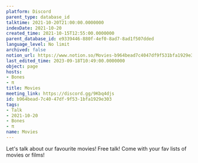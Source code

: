 ```yaml
---
platform: Discord
parent_type: database_id
talktime: 2021-10-20T21:00:00.0000000
indexDate: 2021-10-20
created_time: 2021-10-15T12:55:00.0000000
parent_database_id: e9339446-880f-4ef0-8ad7-8ad1f507dded
language_level: No limit
archived: false
notion_url: https://www.notion.so/Movies-b964bead7c4047df9f531bfa1929e303
last_edited_time: 2023-09-18T10:49:00.0000000
object: page
hosts:
- Bones
- π
title: Movies
meeting_link: https://discord.gg/9Kbq4djs
id: b964bead-7c40-47df-9f53-1bfa1929e303
tags:
- Talk
- 2021-10-20
- Bones
- π
name: Movies
---
```


Let's talk about our favourite movies!
Free talk! Come with your fav lists of movies or films!


